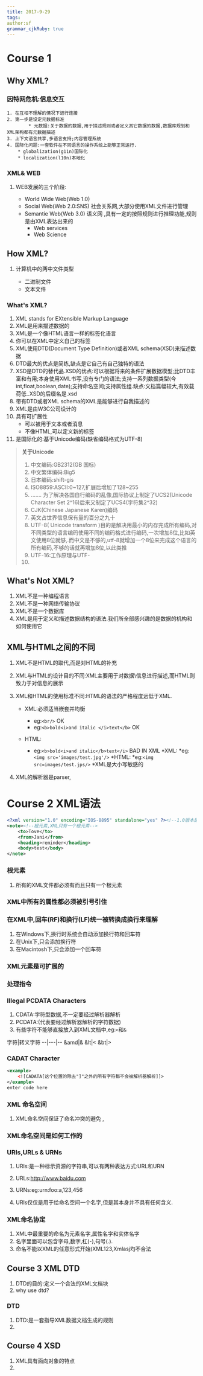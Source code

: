```yaml
---
title: 2017-9-29 
tags: 
author:sf
grammar_cjkRuby: true
---
```

# Course 1
## Why XML?
### 因特网危机:信息交互

	1. 在互相不理解的情况下进行连接
	2. 第一步是设定元数据标准
			* 元数据:关于数据的数据,用于描述规则或者定义其它数据的数据,数据库规划和XML架构都有元数据描述
	3. 上下文语言共享,多语言支持;内容管理系统
	4. 国际化问题:一套软件在不同语言的操作系统上能够正常运行.
		* globalization(g11n)国际化
		* localization(l10n)本地化

### XML& WEB
1. WEB发展的三个阶段:

	*  World Wide Web(Web 1.0)
	*  Social Web(Web 2.0:SNS) 社会关系网,大部分使用XML文件进行管理
	*  Semantie Web(Web 3.0) 语义网 ,具有一定的按照规则进行推理功能,规则是由XML表达出来的
		*  Web services
		*  Web Science

## How XML?
 1. 计算机中的两中文件类型

	* 二进制文件
	* 文本文件 

### What's XML?
1. XML stands for EXtensible Markup Language
1. XML是用来描述数据的
2. XML是一个像HTML语言一样的标签化语言
3. 你可以在XML中定义自己的标签
4. XML使用DTD(Document Type Definition)或者XML schema(XSD)来描述数据
5. DTD最大的优点是简练,缺点是它自己有自己独特的语法
6. XSD是DTD的替代品.XSD的优点:可以根据将来的条件扩展数据模型;比DTD丰富和有用;本身使用XML书写,没有专门的语法;支持一系列数据类型(今int,float,boolean,date);支持命名空间;支持属性组.缺点:文档篇幅较大,有效载荷低..XSD的后缀名是.xsd
5. 带有DTD或者XML schema的XML是能够进行自我描述的
6. XML是由W3C公司设计的
7. 具有可扩展性
	* 可以被用于文本或者消息
	* 不像HTML,可以定义新的标签
8. 是国际化的:基于Unicode编码(缺省编码格式为UTF-8)

> **关于Unicode**
> 1. 中文编码:GB2312(GB 国标)
> 2. 中文繁体编码:Big5
> 3. 日本编码:shift-gis
> 4. ISO8859:ASCII:0~127,扩展后增加了128~255
> 5. .......
> 为了解决各国自行编码的乱像,国际协议上制定了UCS2(Unicode Character Set 2^16)后来又制定了UCS4(字符集2^32)
> 6. CJK(Chinese Japanese Karen)编码
> 7. 英文占世界信息保有量的百分之九十
> 8. UTF-8( Unicode transform )目的是解决用最小的内存完成所有编码,对不同类型的语言编码使用不同的编码格式进行编码,一次增加8位,比如英文使用8位就够,.而中文是不够的,utf-8就增加一个8位来完成这个语言的所有编码,不够的话就再增加8位,以此类推
> 9. UTF-16:工作原理与UTF-
> 10. 

## What's Not XML?
1. XML不是一种编程语言
2. XML不是一种网络传输协议
3. XML不是一个数据库
4. XML是用于定义和描述数据结构的语法.我们所全部感兴趣的是数据的机构和如何使用它
## XML与HTML之间的不同
1. XML不是HTML的取代,而是对HTML的补充
2. XML与HTML的设计目的不同:XML主要用于对数据\信息进行描述,而HTML则致力于对信息的展示
3. XML和HTML的使用标准不同:HTML的语法的严格程度远低于XML.
	
	* XML:必须适当嵌套并均衡
		* eg:`<br/>` OK 
		* eg:`<b>bold<i>and italic </i>text</b>` OK

	* HTML:
		* eg:`<b>bold<i>and italic</b>text</i>` BAD IN XML
	*XML:
		*eg:`<img src='images/test.jpg'/>`
	*HTML:
		*eg:`<img src=images/test.jps/>`
	*XML是大小写敏感的	
		
4. XML的解析器是parser,

# Course 2 XML语法

``` xml
<?xml version="1.0" encoding="IOS-8895" standalone="yes" ?><!--1.0版本是针对与阿拉伯语指定的,GB-2312国标简体中文编码,encoding缺省的时候是默认编码UTF-8.standalone表示这个文件是否能够独立存在-->
<note><!--根元素,XML只有一个根元素-->
    <to>Tove</to>
    <from>Jani</from>
    <heading>reminder</heading>
    <body>test</body>
</note>
```
### 根元素
1. 所有的XML文件都必须有而且只有一个根元素

### XML中所有的属性都必须被引号引住
### 在XML中,回车(RF)和换行(LF)统一被转换成换行来理解
1. 在Windows下,换行时系统会自动添加换行符和回车符
2. 在Unix下,只会添加换行符
3. 在Macintosh下,只会添加一个回车符
### XML元素是可扩展的
### 处理指令
### Illegal PCDATA Characters
1. CDATA:字符型数据,不一定要经过解析器解析
2. PCDATA:(代表要经过解析器解析的字符数据) 
3. 有些字符不能够直接放入到XML文档中,eg:`<`和`&`


字符|转义字符
--|---|--
&amd|&
&lt|<
&bt|>

### CADAT Character

``` xml
<example>
	<![CADATA[这个位置的除去"]"之外的所有字符都不会被解析器解析]]>
</example>
enter code here
```
### XML 命名空间
1. XML命名空间保证了命名冲突的避免 ,

### XML命名空间是如何工作的 
### URIs,URLs & URNs
1. URIs:是一种标示资源的字符串,可以有两种表达方式:URL和URN
2. URLs:http://www.baidu.com
3. URNs:eg:urn:foo:a,123,456

4. URIs仅仅是用于给命名空间一个名字,但是其本身并不具有任何含义.

### XML命名协定
1. XML中最重要的命名为元素名字,属性名字和实体名字
2. 名字里面可以包含字母,数字,杠(-),句号(.).
3. 命名不能以XML的任意形式开始(XML123,Xmlasj均不合法

## Course 3 XML DTD
1. DTD的目的:定义一个合法的XML文档块 
2. why use dtd?



### DTD 
1. DTD:是一套指导XML数据文档生成的规则
2. 
## Course 4 XSD
1. XML具有面向对象的特点
2. 